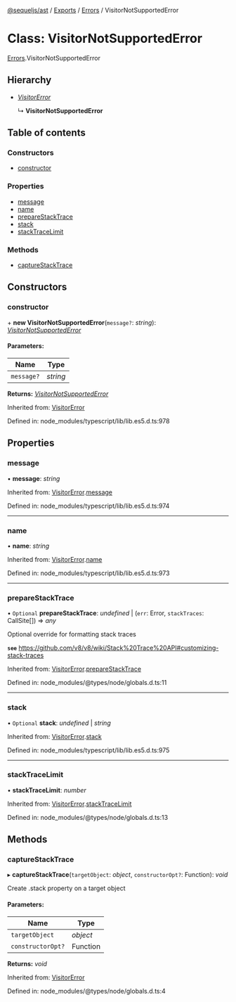 [@sequeljs/ast](../README.md) / [Exports](../modules.md) /
[Errors](../modules/errors.md) / VisitorNotSupportedError

# Class: VisitorNotSupportedError

[Errors](../modules/errors.md).VisitorNotSupportedError

## Hierarchy

- [_VisitorError_](errors.visitorerror.md)

  ↳ **VisitorNotSupportedError**

## Table of contents

### Constructors

- [constructor](errors.visitornotsupportederror.md#constructor)

### Properties

- [message](errors.visitornotsupportederror.md#message)
- [name](errors.visitornotsupportederror.md#name)
- [prepareStackTrace](errors.visitornotsupportederror.md#preparestacktrace)
- [stack](errors.visitornotsupportederror.md#stack)
- [stackTraceLimit](errors.visitornotsupportederror.md#stacktracelimit)

### Methods

- [captureStackTrace](errors.visitornotsupportederror.md#capturestacktrace)

## Constructors

### constructor

\+ **new VisitorNotSupportedError**(`message?`: _string_):
[_VisitorNotSupportedError_](errors.visitornotsupportederror.md)

#### Parameters:

| Name       | Type     |
| ---------- | -------- |
| `message?` | _string_ |

**Returns:** [_VisitorNotSupportedError_](errors.visitornotsupportederror.md)

Inherited from: [VisitorError](errors.visitorerror.md)

Defined in: node_modules/typescript/lib/lib.es5.d.ts:978

## Properties

### message

• **message**: _string_

Inherited from:
[VisitorError](errors.visitorerror.md).[message](errors.visitorerror.md#message)

Defined in: node_modules/typescript/lib/lib.es5.d.ts:974

---

### name

• **name**: _string_

Inherited from:
[VisitorError](errors.visitorerror.md).[name](errors.visitorerror.md#name)

Defined in: node_modules/typescript/lib/lib.es5.d.ts:973

---

### prepareStackTrace

• `Optional` **prepareStackTrace**: _undefined_ \| (`err`: Error, `stackTraces`:
CallSite[]) => _any_

Optional override for formatting stack traces

**`see`**
https://github.com/v8/v8/wiki/Stack%20Trace%20API#customizing-stack-traces

Inherited from:
[VisitorError](errors.visitorerror.md).[prepareStackTrace](errors.visitorerror.md#preparestacktrace)

Defined in: node_modules/@types/node/globals.d.ts:11

---

### stack

• `Optional` **stack**: _undefined_ \| _string_

Inherited from:
[VisitorError](errors.visitorerror.md).[stack](errors.visitorerror.md#stack)

Defined in: node_modules/typescript/lib/lib.es5.d.ts:975

---

### stackTraceLimit

• **stackTraceLimit**: _number_

Inherited from:
[VisitorError](errors.visitorerror.md).[stackTraceLimit](errors.visitorerror.md#stacktracelimit)

Defined in: node_modules/@types/node/globals.d.ts:13

## Methods

### captureStackTrace

▸ **captureStackTrace**(`targetObject`: _object_, `constructorOpt?`: Function):
_void_

Create .stack property on a target object

#### Parameters:

| Name              | Type     |
| ----------------- | -------- |
| `targetObject`    | _object_ |
| `constructorOpt?` | Function |

**Returns:** _void_

Inherited from: [VisitorError](errors.visitorerror.md)

Defined in: node_modules/@types/node/globals.d.ts:4
